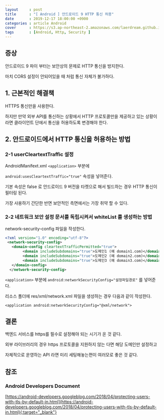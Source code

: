 ```yaml
---
layout     : post
title      : "[ Android ] 안드로이드 9 HTTP 통신 허용"
date       : 2019-12-17 18:00:00 +0900
categories : article Android
cover      : https://s3.ap-northeast-2.amazonaws.com/laerdream.github.io/cover/android.jpg
tags       : [Android, Http, Security ]
---
```


## 증상

안드로이드 9 파이 부터는 보안상의 문제로 HTTP 통신을 방지한다.

마치 CORS 설정이 안되어있을 때 처럼 통신 자체가 불가하다.

## 1. 근본적인 해결책
HTTPS 통신만을 사용한다.

하지만 만약 외부 API를 통신하는 상황에서 HTTP 프로토콜만을 제공하고 있는 상황이라면 클라이언트 단에서 통신을 허용하도록 변경해야 한다.

## 2. 안드로이드에서 HTTP 통신을 허용하는 방법

### 2-1 userCleartextTraffic 설정

AndroidManifext.xml `<application>` 부분에

`android:usesCleartextTraffic="true"` 속성을 넣어준다.

기본 속성은 false 로 안드로이드 9 버전을 타켓으로 해서 빌드하는 경우 HTTP 통신이 필터링 된다.

가장 사용하기 간단한 반면 보안적인 측면에서는 가장 취약 할 수 있다.


### 2-2 네트워크 보안 설정 문서를 독립시켜서 whiteList 를 생성하는 방법

network-security-config 파일을 작성한다.

```xml
<?xml version="1.0" encoding="utf-8"?>
 <network-security-config>
   <domain-config cleartextTrafficPermitted="true">
        <domain includeSubdomains="true">도메인1 (예 domain1.com)</domain>
        <domain includeSubdomains="true">도메인2 (예 domain2.com)</domain>
        <domain includeSubdomains="true">도메인3 (예 domain3.com)</domain>
   </domain-config>
  </network-security-config>
```

`<application>` 부분에 `android:networkSecurityConfig="설정파일경로"` 를 넣어준다.

리소스 폴더에 res/xml/network.xml 파일을 생성하는 경우 다음과 같이 작성한다.

`<application android:networkSecurityConfig="@xml/network">`


## 결론

백엔드 서비스를 https를 필수로 설정해야 되는 시기가 온 것 같다.

외부 라이브러리의 경우 https 프로토콜을 지원하지 않는 다면 해당 도메인만 설정하고

자체적으로 운영하는 API 라면 미리 세팅해놓는편이 여러모로 좋은 것 같다.


## 참조
### Android Developers Document
[https://android-developers.googleblog.com/2018/04/protecting-users-with-tls-by-default-in.html](https://android-developers.googleblog.com/2018/04/protecting-users-with-tls-by-default-in.html){:target="_blank"}
